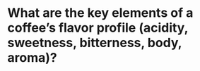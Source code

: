 # What are the key elements of a coffee’s flavor profile (acidity, sweetness, bitterness, body, aroma)?

